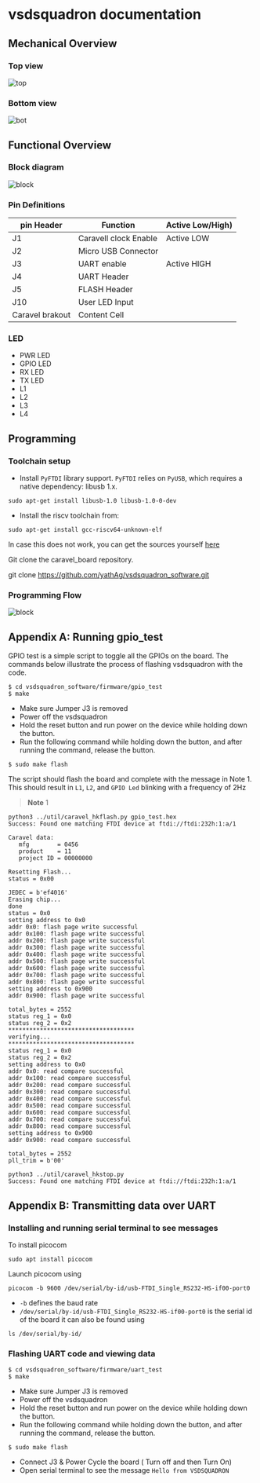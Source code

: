 # vsdsquadron documentation



## Mechanical Overview

### Top view
![top](Resources/s_top.jpg)
### Bottom view
![bot](Resources/s_bot.jpg)

## Functional Overview

### Block diagram
![block](Resources/s_block.jpg)


### Pin Definitions

| pin Header  | Function | Active Low/High)
| ------------- | ------------- |----- |
| J1  | Caravell clock Enable | Active LOW |
| J2  | Micro USB Connector  |
| J3  | UART enable | Active HIGH |
| J4  | UART Header  |
| J5  | FLASH Header  |
| J10  | User LED Input  |
| Caravel brakout | Content Cell  |


### LED 

- PWR LED    
- GPIO LED
- RX LED
- TX LED
- L1
- L2
- L3
- L4

## Programming 

### Toolchain setup


- Install `PyFTDI` library support. `PyFTDI` relies on `PyUSB`, which requires a native dependency: libusb 1.x.

```
sudo apt-get install libusb-1.0 libusb-1.0-0-dev
```

- Install the riscv toolchain from:

```
sudo apt-get install gcc-riscv64-unknown-elf
```

In case this does not work, you can get the sources yourself [here](https://github.com/riscv-collab/riscv-gnu-toolchain)

Git clone the caravel_board repository. 

git clone https://github.com/yathAg/vsdsquadron_software.git

### Programming Flow

![block](Resources/flow.jpg)

## Appendix A: Running gpio_test

GPIO test is a simple script to toggle all the GPIOs on the board. The commands below illustrate the process of flashing vsdsquadron with the code.

```
$ cd vsdsquadron_software/firmware/gpio_test
$ make
```
- Make sure Jumper J3 is removed
- Power off the vsdsquadron
- Hold the reset button and run power on the device while holding down the button.
- Run the following command while holding down the button, and after running the command, release the button.

```
$ sudo make flash
```

The script should flash the board and complete with the message in Note 1.
This should result in `L1`, `L2`, and `GPIO Led` blinking with a frequency of 2Hz

>**Note** 1
```
python3 ../util/caravel_hkflash.py gpio_test.hex
Success: Found one matching FTDI device at ftdi://ftdi:232h:1:a/1
 
Caravel data:
   mfg        = 0456
   product    = 11
   project ID = 00000000
 
Resetting Flash...
status = 0x00
 
JEDEC = b'ef4016'
Erasing chip...
done
status = 0x0
setting address to 0x0
addr 0x0: flash page write successful
addr 0x100: flash page write successful
addr 0x200: flash page write successful
addr 0x300: flash page write successful
addr 0x400: flash page write successful
addr 0x500: flash page write successful
addr 0x600: flash page write successful
addr 0x700: flash page write successful
addr 0x800: flash page write successful
setting address to 0x900
addr 0x900: flash page write successful

total_bytes = 2552
status reg_1 = 0x0
status reg_2 = 0x2
************************************
verifying...
************************************
status reg_1 = 0x0
status reg_2 = 0x2
setting address to 0x0
addr 0x0: read compare successful
addr 0x100: read compare successful
addr 0x200: read compare successful
addr 0x300: read compare successful
addr 0x400: read compare successful
addr 0x500: read compare successful
addr 0x600: read compare successful
addr 0x700: read compare successful
addr 0x800: read compare successful
setting address to 0x900
addr 0x900: read compare successful

total_bytes = 2552
pll_trim = b'00'

python3 ../util/caravel_hkstop.py
Success: Found one matching FTDI device at ftdi://ftdi:232h:1:a/1
```

## Appendix B: Transmitting data over UART

### Installing and running serial terminal to see messages 

To install picocom 
```
sudo apt install picocom
```

Launch picocom using
```
picocom -b 9600 /dev/serial/by-id/usb-FTDI_Single_RS232-HS-if00-port0
```
- `-b` defines the baud rate
- `/dev/serial/by-id/usb-FTDI_Single_RS232-HS-if00-port0` is the serial id of the board it can also be found using

```
ls /dev/serial/by-id/
```

### Flashing UART code and viewing data
```
$ cd vsdsquadron_software/firmware/uart_test
$ make
```
- Make sure Jumper J3 is removed
- Power off the vsdsquadron
- Hold the reset button and run power on the device while holding down the button.
- Run the following command while holding down the button, and after running the command, release the button.

```
$ sudo make flash
```

- Connect J3 & Power Cycle the board ( Turn off and then Turn On)
- Open serial terminal to see the message `Hello from VSDSQUADRON`